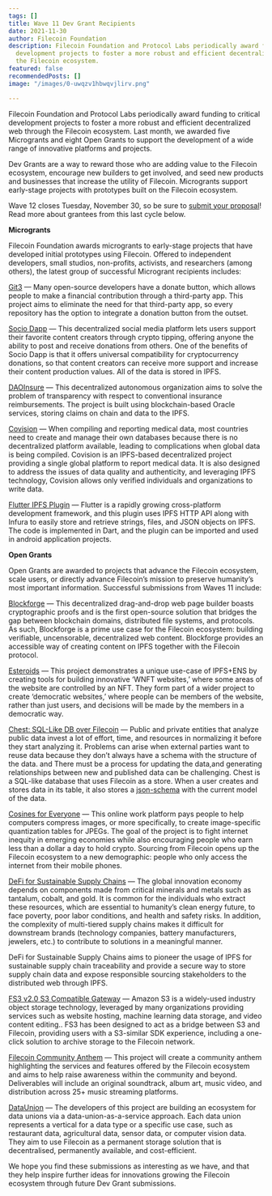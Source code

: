```yaml
---
tags: []
title: Wave 11 Dev Grant Recipients
date: 2021-11-30
author: Filecoin Foundation
description: Filecoin Foundation and Protocol Labs periodically award funding to critical
  development projects to foster a more robust and efficient decentralized web through
  the Filecoin ecosystem.
featured: false
recommendedPosts: []
image: "/images/0-uwqzv1hbwqvjlirv.png"

---
```

Filecoin Foundation and Protocol Labs periodically award funding to critical development projects to foster a more robust and efficient decentralized web through the Filecoin ecosystem. Last month, we awarded five Microgrants and eight Open Grants to support the development of a wide range of innovative platforms and projects.

Dev Grants are a way to reward those who are adding value to the Filecoin ecosystem, encourage new builders to get involved, and seed new products and businesses that increase the utility of Filecoin. Microgrants support early-stage projects with prototypes built on the Filecoin ecosystem.

Wave 12 closes Tuesday, November 30, so be sure to [submit your proposal](https://github.com/filecoin-project/devgrants#-how-to-apply)! Read more about grantees from this last cycle below.

**Microgrants**

Filecoin Foundation awards microgrants to early-stage projects that have developed initial prototypes using Filecoin. Offered to independent developers, small studios, non-profits, activists, and researchers (among others), the latest group of successful Microgrant recipients includes:

[Git3](https://github.com/ipfs/devgrants/issues/114) — Many open-source developers have a donate button, which allows people to make a financial contribution through a third-party app. This project aims to eliminate the need for that third-party app, so every repository has the option to integrate a donation button from the outset.

[Socio Dapp](https://github.com/ipfs/devgrants/issues/115) — This decentralized social media platform lets users support their favorite content creators through crypto tipping, offering anyone the ability to post and receive donations from others. One of the benefits of Socio Dapp is that it offers universal compatibility for cryptocurrency donations, so that content creators can receive more support and increase their content production values. All of the data is stored in IPFS.

[DAOInsure](https://github.com/ipfs/devgrants/issues/116) — This decentralized autonomous organization aims to solve the problem of transparency with respect to conventional insurance reimbursements. The project is built using blockchain-based Oracle services, storing claims on chain and data to the IPFS.

[Covision](https://github.com/ipfs/devgrants/issues/119) — When compiling and reporting medical data, most countries need to create and manage their own databases because there is no decentralized platform available, leading to complications when global data is being compiled. Covision is an IPFS-based decentralized project providing a single global platform to report medical data. It is also designed to address the issues of data quality and authenticity, and leveraging IPFS technology, Covision allows only verified individuals and organizations to write data.

[Flutter IPFS Plugin](https://github.com/ipfs/devgrants/issues/121) — Flutter is a rapidly growing cross-platform development framework, and this plugin uses IPFS HTTP API along with Infura to easily store and retrieve strings, files, and JSON objects on IPFS. The code is implemented in Dart, and the plugin can be imported and used in android application projects.

**Open Grants**

Open Grants are awarded to projects that advance the Filecoin ecosystem, scale users, or directly advance Filecoin’s mission to preserve humanity’s most important information. Successful submissions from Waves 11 include:

[Blockforge](https://github.com/filecoin-project/devgrants/issues/354) — This decentralized drag-and-drop web page builder boasts cryptographic proofs and is the first open-source solution that bridges the gap between blockchain domains, distributed file systems, and protocols. As such, Blockforge is a prime use case for the Filecoin ecosystem: building verifiable, uncensorable, decentralized web content. Blockforge provides an accessible way of creating content on IPFS together with the Filecoin protocol.

[Esteroids](https://github.com/filecoin-project/devgrants/issues/357) — This project demonstrates a unique use-case of IPFS+ENS by creating tools for building innovative ‘WNFT websites,’ where some areas of the website are controlled by an NFT. They form part of a wider project to create ‘democratic websites,’ where people can be members of the website, rather than just users, and decisions will be made by the members in a democratic way.

[Chest: SQL-Like DB over Filecoin](https://github.com/filecoin-project/devgrants/issues/382) — Public and private entities that analyze public data invest a lot of effort, time, and resources in normalizing it before they start analyzing it. Problems can arise when external parties want to reuse data because they don’t always have a schema with the structure of the data. and There must be a process for updating the data,and generating relationships between new and published data can be challenging. Chest is a SQL-like database that uses Filecoin as a store. When a user creates and stores data in its table, it also stores a [json-schema](https://json-schema.org/) with the current model of the data.

[Cosines for Everyone](https://github.com/filecoin-project/devgrants/issues/383) — This online work platform pays people to help computers compress images, or more specifically, to create image-specific quantization tables for JPEGs. The goal of the project is to fight internet inequity in emerging economies while also encouraging people who earn less than a dollar a day to hold crypto. Sourcing from Filecoin opens up the Filecoin ecosystem to a new demographic: people who only access the internet from their mobile phones.

[DeFi for Sustainable Supply Chains](https://github.com/PowVT/devgrants/blob/master/open-grants/open-proposal-defi-for-sustainable-supply-chains.md) — The global innovation economy depends on components made from critical minerals and metals such as tantalum, cobalt, and gold. It is common for the individuals who extract these resources, which are essential to humanity’s clean energy future, to face poverty, poor labor conditions, and health and safety risks. In addition, the complexity of multi-tiered supply chains makes it difficult for downstream brands (technology companies, battery manufacturers, jewelers, etc.) to contribute to solutions in a meaningful manner.

DeFi for Sustainable Supply Chains aims to pioneer the usage of IPFS for sustainable supply chain traceability and provide a secure way to store supply chain data and expose responsible sourcing stakeholders to the distributed web through IPFS.

[FS3 v2.0 S3 Compatible Gateway](https://github.com/filecoin-project/devgrants/issues/363) — Amazon S3 is a widely-used industry object storage technology, leveraged by many organizations providing services such as website hosting, machine learning data storage, and video content editing.. FS3 has been designed to act as a bridge between S3 and Filecoin, providing users with a S3-similar SDK experience, including a one-click solution to archive storage to the Filecoin network.

[Filecoin Community Anthem](https://github.com/filecoin-project/devgrants/issues/366) — This project will create a community anthem highlighting the services and features offered by the Filecoin ecosystem and aims to help raise awareness within the community and beyond. Deliverables will include an original soundtrack, album art, music video, and distribution across 25+ music streaming platforms.

[DataUnion](https://github.com/filecoin-project/devgrants/issues/379) — The developers of this project are building an ecosystem for data unions via a data-union-as-a-service approach. Each data union represents a vertical for a data type or a specific use case, such as restaurant data, agricultural data, sensor data, or computer vision data. They aim to use Filecoin as a permanent storage solution that is decentralised, permanently available, and cost-efficient.

We hope you find these submissions as interesting as we have, and that they help inspire further ideas for innovations growing the Filecoin ecosystem through future Dev Grant submissions.
